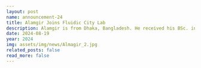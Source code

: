 ```yaml
---
layout: post
name: announcement-24
title: Alamgir Joins Fluidic City Lab
description: Alamgir is from Dhaka, Bangladesh. He received his BSc. in Electrical and Electronic Engineering from <a href="https://www.buet.ac.bd"> Bangladesh University of Engineering and Technology (BUET) </a>. His primary research interest  is in Robotics and AI. In his free time, Alamgir enjoys travelling and roaming around different places, watching movies.
date: 2024-08-19
year: 2024
img: assets/img/news/Almagir_2.jpg
related_posts: false
read_more: false
---
```

